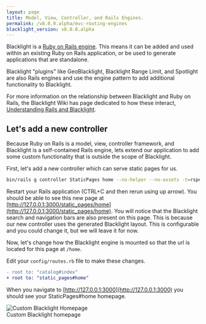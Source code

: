 ```yaml
---
layout: page
title: Model, View, Controller, and Rails Engines.
permalink: /v8.0.0.alpha/mvc-routing-engines
blacklight_version: v8.0.0.alpha
---
```


Blacklight is a [Ruby on Rails engine](https://guides.rubyonrails.org/engines.html). This means it can be added and used within an existing Ruby on Rails application, or be used to generate applications that are standalone.

Blacklight "plugins" like GeoBlacklight, Blacklight Range Limit, and Spotlight are also Rails engines and use the engine pattern to add additional functionality to Blacklight.

For more information on the relationship between Blacklight and Ruby on Rails, the Blacklight Wiki has page dedicated to how these interact, [Understanding Rails and Blacklight](https://github.com/projectblacklight/blacklight/wiki/Understanding-Rails-and-Blacklight).

## Let's add a new controller

Because Ruby on Rails is a model, view, controller framework, and Blacklight is a self-contained Rails engine, lets extend our application to add some custom functionality that is outside the scope of Blacklight.

First, let's add a new controller which can serve static pages for us.

```sh
bin/rails g controller StaticPages home --no-helper --no-assets -t=rspec
```

Restart your Rails application (CTRL+C and then rerun using up arrow). You should be able to see this new page at [http://127.0.0.1:3000/static_pages/home](http://127.0.0.1:3000/static_pages/home). You will notice that the Blacklight search and navigation bars are also present on this page. This is because our new controller uses the generated Blacklight layout. This is configurable and you could change it, but we will leave it for now.

Now, let's change how the Blacklight engine is mounted so that the url is located for this page at `/home`.

Edit your `config/routes.rb` file to make these changes.

```diff
- root to: "catalog#index"
+ root to: "static_pages#home"
```

When you navigate to [http://127.0.0.1:3000](http://127.0.0.1:3000) you should see your StaticPages#home homepage.

<div class='image-well'>
  <img src='/public/images/custom-home-page.jpg' alt='Custom Blacklight Homepage' />
  <div class='caption'>Custom Blacklight homepage</div>
</div>
